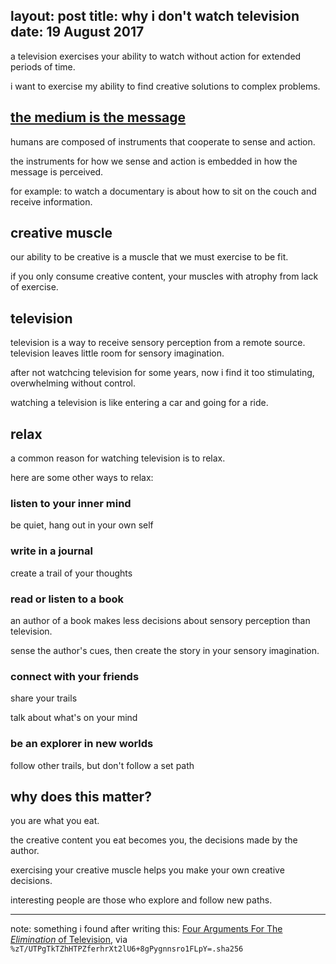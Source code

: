 layout: post
title: why i don't watch television
date: 19 August 2017
---

a television exercises your ability to watch without action for extended periods of time.

i want to exercise my ability to find creative solutions to complex problems.

## [the medium is the message](https://en.wikipedia.org/wiki/The_medium_is_the_message)

humans are composed of instruments that cooperate to sense and action.

the instruments for how we sense and action is embedded in how the message is perceived.

for example: to watch a documentary is about how to sit on the couch and receive information. 

## creative muscle

our ability to be creative is a muscle that we must exercise to be fit.

if you only consume creative content, your muscles with atrophy from lack of exercise.

## television

television is a way to receive sensory perception from a remote source. television leaves little room for sensory imagination.

after not watchcing television for some years, now i find it too stimulating, overwhelming without control.

watching a television is like entering a car and going for a ride. 

## relax

a common reason for watching television is to relax.

here are some other ways to relax:

### listen to your inner mind

be quiet, hang out in your own self

### write in a journal

create a trail of your thoughts

### read or listen to a book

an author of a book makes less decisions about sensory perception than television.

sense the author's cues, then create the story in your sensory imagination.

### connect with your friends

share your trails

talk about what's on your mind

### be an explorer in new worlds

follow other trails, but don't follow a set path

## why does this matter?

you are what you eat.

the creative content you eat becomes you, the decisions made by the author.

exercising your creative muscle helps you make your own creative decisions.

interesting people are those who explore and follow new paths.

---

note: something i found after writing this: [Four Arguments For The _Elimination_ of Television](https://www.ratical.org/ratville/AoS/4Args4ElimTV.html), via `%zT/UTPgTkTZhHTPZferhrXt2lU6+8gPygnnsro1FLpY=.sha256`

